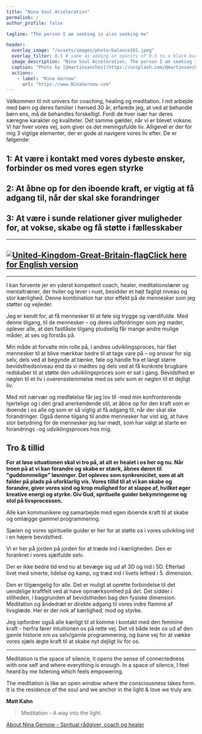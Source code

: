 ```yaml
---
title: "Nina Soul Acceleration"
permalink: /
author_profile: false

tagline: "The person I am seeking is also seeking me"

header:
  overlay_image: "/assets/images/photo-balance101.jpeg"
  overlay_filter: 0.5 # same as adding an opacity of 0.5 to a black background
  image_description: "Nina Soul Acceleration, The person I am seeking is also seeking me"
  caption: "Photo by [@martinsanchez](https://unsplash.com/@martinsanchez)"
  actions:
    - label: "Nina Gernow"
      url: "https://www.NinaGernow.com"
---
```

  
Velkommen til mit univers for coaching, healing og meditation. 
I mit arbejde med børn og deres familier i henved 30 år, erfarede jeg, at ved at behandle børn ens, må de behandles forskelligt. Fordi de hver især har deres særegne karakter og kvaliteter.
Det samme gælder, når vi er blevet voksne. Vi har hver vores vej, som giver os det meningsfulde liv. Alligevel er der for mig 3 vigtige elementer, der er gode at navigere vores liv efter. De er følgende:


## 1: At være i kontakt med vores dybeste ønsker, forbinder os med vores egen styrke

## 2: At åbne op for den iboende kraft, er vigtig at få adgang til, når der skal ske forandringer

## 3: At være i sunde relationer giver muligheder for, at vokse, skabe og få støtte i fællesskaber
 

---

## [![United-Kingdom-Great-Britain-flag](/assets/images/United-Kingdom-Great-Britain-flag-48px.png)Click here for English version](https://translate.google.com/translate?hl=&sl=da&tl=en&u=https%3A%2F%2Fninagernow.com%2F)

---

I kan forvente jer en yderst kompetent coach, healer, meditationslærer og mentaltræner, der hviler og lever i nuet, besidder et højt fagligt niveau og stor kærlighed. Denne kombination har stor effekt på de mennesker som jeg støtter og vejleder.

Jeg er kendt for, at få mennesker til at føle sig trygge og værdifulde. Med denne tilgang, til de mennesker – og deres udfordringer som jeg møder, oplever alle, at den fastlåste tilgang pludselig får mange andre mulige måder, at ses og forstås på.

Min måde at forvalte min rolle på, i andres udviklingsproces, har fået mennesker til at blive mærkbar bedre til at tage vare på – og ansvar for sig selv, dels ved at begynde at tænke, føle og handle fra et langt større bevidsthedsniveau end da vi mødtes og dels ved at få konkrete brugbare redskaber til at støtte den udviklingsproces som er sat i gang. Bevidsthed er nøglen til et liv i overensstemmelse med os selv som er nøglen til et dejligt liv.

Med mit nærvær  og medfølelse får jeg lov til -med min konfronterende hjertelige og i den grad anerkendende stil, at åbne op for den kraft som er iboende i os alle og som er så vigtig at få adgang til, når der skal ske forandringer. Også denne tilgang til andre mennesker har vist sig, at have stor betydning for  de mennesker jeg har mødt, som har valgt at starte en forandrings -og udviklingsproces hos mig.



## Tro & tillid

**For at løse situationen skal vi tro på, at alt er healet i os her og nu. Når troen på at vi kan forandre og skabe er stærk, åbnes døren til "guddommelige" løsninger. Det opleves som synkronicitet, som at alt falder på plads på uforklarlig vis.
Vores tillid til at vi kan skabe og forandre, giver vores sind og krop mulighed for at slappe af, hvilket øger kreative energi og styrke. Giv Gud, sprituelle guider bekymringerne og stol på livsprocessen.**

Alle kan kommunikere og samarbejde med egen iboende kraft til at skabe og omlægge gammel programmering.

Sjælen og vores spirituelle guider er her for at støtte os i vores udvikling ind i en højere bevidsthed.

Vi er her på jorden på jorden for at træde ind i kærligheden. Den er forankret i vores sjælfulde selv.

Der er ikke bedre tid end nu at bevæge sig ud af 3D og ind i 5D. Efterlad livet med smerte, lidelse og kamp, og træd ind i livets lethed i 5. dimension.

Den er tilgængelig for alle. Det er muligt at oprette forbindelse til det uendelige kraftfelt ved at have opmærksomhed på det. Det sidder i stilheden, i baggrunden af bevidstheden bag den fysiske dimension. Meditation og åndedræt er direkte adgang til vores indre flamme af livsglæde. Her er der nok af kærlighed, mod og styrke.

Jeg opfordrer også alle kærligt til at komme i kontakt med den feminine kraft - herfra fører intuitionen os på rette vej. Det vil både lede os ud af den gamle historie om os selv/gamle programmering, og bane vej for at vække vores sjæls ægte kraft til at skabe nyt dejligt liv for os.


---


Meditation is the space of silence, it opens the sense of connectedness with one self and where everything is enough. In a space of silence, I feel heard by me listening which feels empowering.

The meditation is like an open window where the consciousness takes form. It is the residence of the soul and we anchor in the light & love we truly are.

**Matt Kahn**

> Meditation - A way into the light.


[About Nina Gernow - Spritual rådgiver, coach og healer](https://ninagernow.com/about/)
